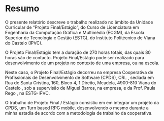 # Resumo



O presente relatório descreve o trabalho realizado no âmbito da Unidade Curricular de “Projeto Final/Estágio”, do Curso de Licenciatura em Engenharia da Computação Gráfica e Multimédia (ECGM), da Escola Superior de Tecnologia e Gestão (ESTG), do Instituto Politécnico de Viana do Castelo (IPVC).

O Projeto Final/Estágio tem a duração de 270 horas totais, das quais 80 horas são de contacto. Projeto Final/Estágio pode ser realizado para desenvolvimento de um projeto no contexto de uma empresa, ou na escola.

Neste caso, o Projeto Final/Estágio decorreu na empresa Cooperativa de Profissionais de Desenvolvimento de Software (CPDS), CRL , sediada em Rua de Santa Cristina, 160, Bloco 4, 1 Direito, Meadela, 4900-810 Viana do Castelo , sob a supervisão de Miguel Barros, na empresa, e da Prof. Paula Rego , na ESTG-IPVC.

&#x20;O trabalho de Projeto Final / Estágio consistiu em em integrar um projeto da CPDS, um Turn based RPG mobile, desenvolvendo o mesmo durante a minha estadia de acordo com a metodologia de trabalho da cooperativa.&#x20;
